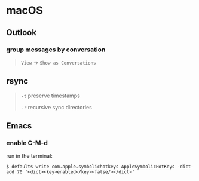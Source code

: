 # macOS

## Outlook

### group messages by conversation

> `View` -> `Show as Conversations`

## rsync

> `-t` preserve timestamps
>
> `-r` recursive sync directories

## Emacs

### enable C-M-d

run in the terminal:

```
$ defaults write com.apple.symbolichotkeys AppleSymbolicHotKeys -dict-add 70 '<dict><key>enabled</key><false/></dict>'
```
